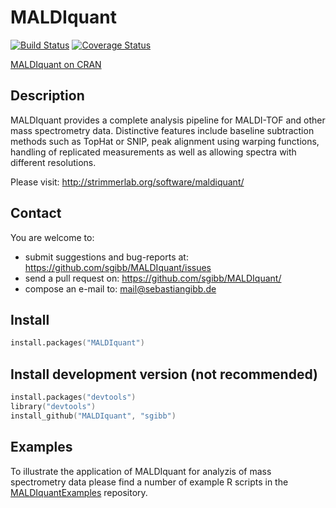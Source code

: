 # MALDIquant
[![Build Status](https://travis-ci.org/sgibb/MALDIquant.svg?branch=master)](https://travis-ci.org/sgibb/MALDIquant)
[![Coverage Status](https://coveralls.io/repos/sgibb/MALDIquant/badge.svg)](https://coveralls.io/r/sgibb/MALDIquant)

[MALDIquant on CRAN](http://cran.r-project.org/web/packages/MALDIquant/)


## Description

MALDIquant provides a complete analysis pipeline for MALDI-TOF and other mass
spectrometry data. Distinctive features include baseline subtraction methods
such as TopHat or SNIP, peak alignment using warping functions,
handling of replicated measurements as well as allowing spectra with
different resolutions.

Please visit: http://strimmerlab.org/software/maldiquant/


## Contact

You are welcome to:

* submit suggestions and bug-reports at: <https://github.com/sgibb/MALDIquant/issues>
* send a pull request on: <https://github.com/sgibb/MALDIquant/>
* compose an e-mail to: <mail@sebastiangibb.de>


## Install

```s
install.packages("MALDIquant")
```

## Install development version (not recommended)

```s
install.packages("devtools")
library("devtools")
install_github("MALDIquant", "sgibb")
```

## Examples
To illustrate the application of MALDIquant for analyzis of mass spectrometry
data please find a number of example R scripts in the
[MALDIquantExamples](https://github.com/sgibb/MALDIquantExamples) repository.

